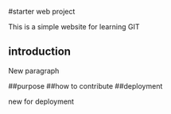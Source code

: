 #starter web project


This is a simple website for learning GIT
## introduction

New paragraph

##purpose
##how to contribute
##deployment

new for deployment

